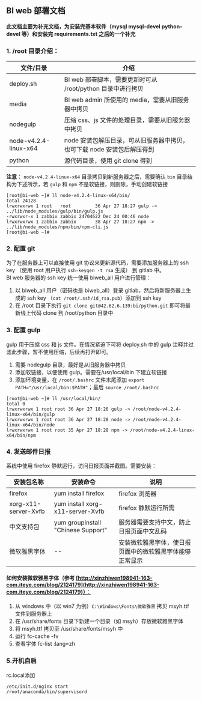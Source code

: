 ## BI web 部署文档

**此文档主要为补充文档，为安装完基本软件（mysql mysql-devel python-devel 等）和安装完 requirements.txt 之后的一个补充**

### 1. /root 目录介绍：

文件/目录 | 介绍
--- | ---
deploy.sh | BI web 部署脚本，需要更新时可从 /root/python 目录中进行拷贝
media | BI web admin 所使用的 media，需要从旧服务器中拷贝
nodegulp | 压缩 css、js 文件的处理目录，需要从旧服务器中拷贝
node-v4.2.4-linux-x64 | node 安装包解压目录，可从旧服务器中拷贝，也可下载 node 安装包后解压得到
python | 源代码目录，使用 git clone 得到


**注意：**
`node-v4.2.4-linux-x64` 目录拷贝到新服务器之后，需要确认 `bin` 目录结构为下述所示，若 `gulp` 和 `npm` 不是软链接，则删除，手动创建软链接
```
[root@bi-web ~]# ll node-v4.2.4-linux-x64/bin/
total 24128
lrwxrwxrwx 1 root   root         36 Apr 27 18:27 gulp -> ../lib/node_modules/gulp/bin/gulp.js
-rwxrwxr-x 1 zabbix zabbix 24704622 Dec 24 00:46 node
lrwxrwxrwx 1 zabbix zabbix       38 Apr 27 18:27 npm -> ../lib/node_modules/npm/bin/npm-cli.js
[root@bi-web ~]# 
```

### 2. 配置 git

为了在服务器上可以直接使用 git 协议来更新源代码，需要添加服务器上的 ssh key （使用 root 用户执行 `ssh-keygen -t rsa` 生成） 到 gitlab 中。  
BI web 服务器的 ssh key 统一使用 biweb_all 用户进行管理：

1. 以 biweb_all 用户（密码也是 biweb_all）登录 gitlab，然后将新服务器上生成的 ssh key （`cat /root/.ssh/id_rsa.pub`）添加到 ssh key
2. 在 /root 目录下执行 `git clone git@42.62.6.139:bi/python.git` 即可将最新线上代码 clone 到 /root/python 目录中


### 3. 配置 gulp

gulp 用于压缩 css 和 js 文件。在情况紧迫下可将 deploy.sh 中的 gulp 注释并过滤此步骤，暂不使用压缩，后续再打开即可。
1. 需要 nodegulp 目录，最好是从旧服务器中拷贝
2. 添加软链接，以便使用 gulp。需要在/usr/local/bin 下建立软链接
3. 添加环境变量，在 `/root/.bashrc` 文件末尾添加 `export PATH="/usr/local/bin:$PATH"`；最后 `source /root/.bashrc`

```shell
[root@bi-web ~]# ll /usr/local/bin/
total 0
lrwxrwxrwx 1 root root 36 Apr 27 18:26 gulp -> /root/node-v4.2.4-linux-x64/bin/gulp
lrwxrwxrwx 1 root root 36 Apr 27 18:28 node -> /root/node-v4.2.4-linux-x64/bin/node
lrwxrwxrwx 1 root root 35 Apr 27 18:28 npm -> /root/node-v4.2.4-linux-x64/bin/npm
```


### 4. 发送邮件日报

系统中使用 firefox 静默运行，访问日报页面并截图。需要安装：

安装包名称 | 安装命令 | 说明
--- | --- | ---
firefox | yum install firefox | firefox 浏览器
xorg-x11-server-Xvfb | yum install xorg-x11-server-Xvfb | firefox 静默运行所需
中文支持包 | yum groupinstall "Chinese Support" | 服务器需要支持中文，防止日报页面中文乱码
微软雅黑字体 | -- | 安装微软雅黑字体，使日报页面中的微软雅黑字体能够正常显示


#### 如何安装微软雅黑字体（参考 [http://xinzhiwen198941-163-com.iteye.com/blog/2124179](http://xinzhiwen198941-163-com.iteye.com/blog/2124179)）：

1. 从 windows 中（以 win7 为例）`C:\Windows\Fonts\微软雅黑` 拷贝 msyh.ttf 文件到服务器上
2. 在 /usr/share/fonts 目录下新建一个目录（如 msyh）存放微软雅黑字体
3. 将 msyh.ttf 拷贝至 /usr/share/fonts/msyh 中
4. 运行 fc-cache -fv
5. 查看字体 fc-list :lang=zh


### 5.开机自启
rc.local添加

```
/etc/init.d/nginx start
/root/anaconda/bin/supervisord
```

